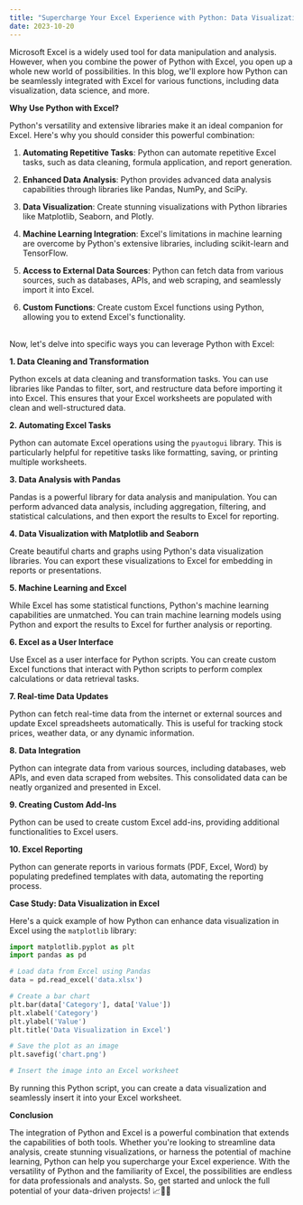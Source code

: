 ```yaml
---
title: "Supercharge Your Excel Experience with Python: Data Visualization, Data Science, and Beyond"
date: 2023-10-20
---
```


Microsoft Excel is a widely used tool for data manipulation and analysis. However, when you combine the power of Python with Excel, you open up a whole new world of possibilities. In this blog, we'll explore how Python can be seamlessly integrated with Excel for various functions, including data visualization, data science, and more.

**Why Use Python with Excel?**

Python's versatility and extensive libraries make it an ideal companion for Excel. Here's why you should consider this powerful combination:

1. **Automating Repetitive Tasks**: Python can automate repetitive Excel tasks, such as data cleaning, formula application, and report generation.

2. **Enhanced Data Analysis**: Python provides advanced data analysis capabilities through libraries like Pandas, NumPy, and SciPy.

3. **Data Visualization**: Create stunning visualizations with Python libraries like Matplotlib, Seaborn, and Plotly.

4. **Machine Learning Integration**: Excel's limitations in machine learning are overcome by Python's extensive libraries, including scikit-learn and TensorFlow.

5. **Access to External Data Sources**: Python can fetch data from various sources, such as databases, APIs, and web scraping, and seamlessly import it into Excel.

6. **Custom Functions**: Create custom Excel functions using Python, allowing you to extend Excel's functionality.

<br>Now, let's delve into specific ways you can leverage Python with Excel:

**1. Data Cleaning and Transformation**

Python excels at data cleaning and transformation tasks. You can use libraries like Pandas to filter, sort, and restructure data before importing it into Excel. This ensures that your Excel worksheets are populated with clean and well-structured data.

**2. Automating Excel Tasks**

Python can automate Excel operations using the `pyautogui` library. This is particularly helpful for repetitive tasks like formatting, saving, or printing multiple worksheets.

**3. Data Analysis with Pandas**

Pandas is a powerful library for data analysis and manipulation. You can perform advanced data analysis, including aggregation, filtering, and statistical calculations, and then export the results to Excel for reporting.

**4. Data Visualization with Matplotlib and Seaborn**

Create beautiful charts and graphs using Python's data visualization libraries. You can export these visualizations to Excel for embedding in reports or presentations.

**5. Machine Learning and Excel**

While Excel has some statistical functions, Python's machine learning capabilities are unmatched. You can train machine learning models using Python and export the results to Excel for further analysis or reporting.

**6. Excel as a User Interface**

Use Excel as a user interface for Python scripts. You can create custom Excel functions that interact with Python scripts to perform complex calculations or data retrieval tasks.

**7. Real-time Data Updates**

Python can fetch real-time data from the internet or external sources and update Excel spreadsheets automatically. This is useful for tracking stock prices, weather data, or any dynamic information.

**8. Data Integration**

Python can integrate data from various sources, including databases, web APIs, and even data scraped from websites. This consolidated data can be neatly organized and presented in Excel.

**9. Creating Custom Add-Ins**

Python can be used to create custom Excel add-ins, providing additional functionalities to Excel users.

**10. Excel Reporting**

Python can generate reports in various formats (PDF, Excel, Word) by populating predefined templates with data, automating the reporting process.

**Case Study: Data Visualization in Excel**

Here's a quick example of how Python can enhance data visualization in Excel using the `matplotlib` library:

```python
import matplotlib.pyplot as plt
import pandas as pd

# Load data from Excel using Pandas
data = pd.read_excel('data.xlsx')

# Create a bar chart
plt.bar(data['Category'], data['Value'])
plt.xlabel('Category')
plt.ylabel('Value')
plt.title('Data Visualization in Excel')

# Save the plot as an image
plt.savefig('chart.png')

# Insert the image into an Excel worksheet
```

By running this Python script, you can create a data visualization and seamlessly insert it into your Excel worksheet.

**Conclusion**

The integration of Python and Excel is a powerful combination that extends the capabilities of both tools. Whether you're looking to streamline data analysis, create stunning visualizations, or harness the potential of machine learning, Python can help you supercharge your Excel experience. With the versatility of Python and the familiarity of Excel, the possibilities are endless for data professionals and analysts. So, get started and unlock the full potential of your data-driven projects! 📈🐍🚀